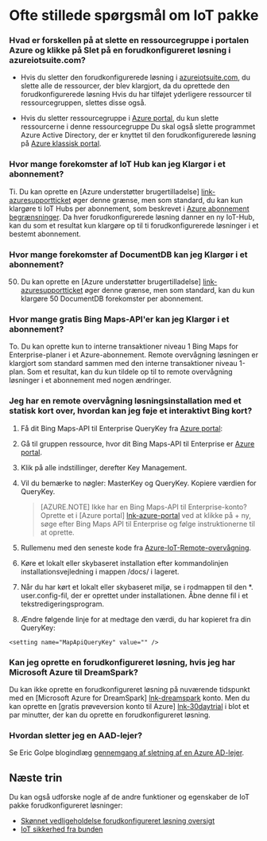 <properties
  pageTitle="Azure IoT pakke ofte stillede spørgsmål om | Microsoft Azure"
  description="Ofte stillede spørgsmål om IoT pakke"
  services=""
  suite="iot-suite"
  documentationCenter=""
  authors="aguilaaj"
  manager="timlt"
  editor=""/>

<tags
  ms.service="iot-suite"
  ms.devlang="na"
  ms.topic="article"
  ms.tgt_pltfrm="na"
  ms.workload="na"
  ms.date="09/26/2016"
  ms.author="araguila"/>
   
# <a name="frequently-asked-questions-for-iot-suite"></a>Ofte stillede spørgsmål om IoT pakke

### <a name="whats-the-difference-between-deleting-a-resource-group-in-the-azure-portal-and-clicking-delete-on-a-preconfigured-solution-in-azureiotsuitecom"></a>Hvad er forskellen på at slette en ressourcegruppe i portalen Azure og klikke på Slet på en forudkonfigureret løsning i azureiotsuite.com?

- Hvis du sletter den forudkonfigurerede løsning i [azureiotsuite.com][lnk-azureiotsuite], du slette alle de ressourcer, der blev klargjort, da du oprettede den forudkonfigurerede løsning Hvis du har tilføjet yderligere ressourcer til ressourcegruppen, slettes disse også. 

- Hvis du sletter ressourcegruppe i [Azure portal][lnk-azure-portal], du kun slette ressourcerne i denne ressourcegruppe Du skal også slette programmet Azure Active Directory, der er knyttet til den forudkonfigurerede løsning på [Azure klassisk portal][lnk-classic-portal].

### <a name="how-many-iot-hub-instances-can-i-provision-in-a-subscription"></a>Hvor mange forekomster af IoT Hub kan jeg Klargør i et abonnement? 

Ti. Du kan oprette en [Azure understøtter brugertilladelse] [ link-azuresupportticket] øger denne grænse, men som standard, du kan kun klargøre ti IoT Hubs per abonnement, som beskrevet i [Azure abonnement begrænsninger][link-azuresublimits]. Da hver forudkonfigurerede løsning danner en ny IoT-Hub, kan du som et resultat kun klargøre op til ti forudkonfigurerede løsninger i et bestemt abonnement. 

### <a name="how-many-documentdb-instances-can-i-provision-in-a-subscription"></a>Hvor mange forekomster af DocumentDB kan jeg Klargør i et abonnement?

50. Du kan oprette en [Azure understøtter brugertilladelse] [ link-azuresupportticket] øger denne grænse, men som standard, kan du kun klargøre 50 DocumentDB forekomster per abonnement. 

### <a name="how-many-free-bing-maps-apis-can-i-provision-in-a-subscription"></a>Hvor mange gratis Bing Maps-API'er kan jeg Klargør i et abonnement?

To. Du kan oprette kun to interne transaktioner niveau 1 Bing Maps for Enterprise-planer i et Azure-abonnement. Remote overvågning løsningen er klargjort som standard sammen med den interne transaktioner niveau 1-plan. Som et resultat, kan du kun tildele op til to remote overvågning løsninger i et abonnement med nogen ændringer.

### <a name="i-have-a-remote-monitoring-solution-deployment-with-a-static-map-how-do-i-add-an-interactive-bing-map"></a>Jeg har en remote overvågning løsningsinstallation med et statisk kort over, hvordan kan jeg føje et interaktivt Bing kort? 
1. Få dit Bing Maps-API til Enterprise QueryKey fra [Azure portal][lnk-azure-portal]: 
 1. Gå til gruppen ressource, hvor dit Bing Maps-API til Enterprise er [Azure portal][lnk-azure-portal].
 2. Klik på alle indstillinger, derefter Key Management. 
 3. Vil du bemærke to nøgler: MasterKey og QueryKey. Kopiere værdien for QueryKey.

     > [AZURE.NOTE] Ikke har en Bing Maps-API til Enterprise-konto? Oprette et i [Azure portal] [ lnk-azure-portal] ved at klikke på + ny, søge efter Bing Maps API til Enterprise og følge instruktionerne til at oprette.

2. Rullemenu med den seneste kode fra [Azure-IoT-Remote-overvågning][lnk-remote-monitoring-github].

3. Køre et lokalt eller skybaseret installation efter kommandolinjen installationsvejledning i mappen /docs/ i lageret. 

4. Når du har kørt et lokalt eller skybaseret miljø, se i rodmappen til den *. user.config-fil, der er oprettet under installationen. Åbne denne fil i et tekstredigeringsprogram. 

5. Ændre følgende linje for at medtage den værdi, du har kopieret fra din QueryKey: 
   
  `<setting name="MapApiQueryKey" value="" />`

### <a name="can-i-create-a-preconfigured-solution-if-i-have-microsoft-azure-for-dreamspark"></a>Kan jeg oprette en forudkonfigureret løsning, hvis jeg har Microsoft Azure til DreamSpark?
Du kan ikke oprette en forudkonfigureret løsning på nuværende tidspunkt med en [Microsoft Azure for DreamSpark] [ lnk-dreamspark] konto. Men du kan oprette en [gratis prøveversion konto til Azure] [ lnk-30daytrial] i blot et par minutter, der kan du oprette en forudkonfigureret løsning.

### <a name="how-do-i-delete-an-aad-tenant"></a>Hvordan sletter jeg en AAD-lejer?

Se Eric Golpe blogindlæg [gennemgang af sletning af en Azure AD-lejer][lnk-delete-aad-tennant].

## <a name="next-steps"></a>Næste trin

Du kan også udforske nogle af de andre funktioner og egenskaber de IoT pakke forudkonfigureret løsninger:

- [Skønnet vedligeholdelse forudkonfigureret løsning oversigt][lnk-predictive-overview]
- [IoT sikkerhed fra bunden][lnk-security-groundup]

[lnk-predictive-overview]: iot-suite-predictive-overview.md
[lnk-security-groundup]: securing-iot-ground-up.md

[link-azuresupportticket]: https://portal.azure.com/#blade/Microsoft_Azure_Support/HelpAndSupportBlade 
[link-azuresublimits]: https://azure.microsoft.com/documentation/articles/azure-subscription-service-limits/#iot-hub-limits
[lnk-azure-portal]: https://portal.azure.com
[lnk-azureiotsuite]: https://www.azureiotsuite.com/
[lnk-classic-portal]: https://manage.windowsazure.com
[lnk-remote-monitoring-github]: https://github.com/Azure/azure-iot-remote-monitoring 
[lnk-dreamspark]: https://www.dreamspark.com/Product/Product.aspx?productid=99 
[lnk-30daytrial]: https://azure.microsoft.com/free/
[lnk-delete-aad-tennant]: http://blogs.msdn.com/b/ericgolpe/archive/2015/04/30/walkthrough-of-deleting-an-azure-ad-tenant.aspx
